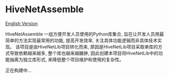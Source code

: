 # HiveNetAssemble

[English Version](README.md)

HiveNetAssemble 一组方便开发人员使用的Python库集合, 旨在让开发人员用最简单的方法实现最常用的功能, 提高开发效率, 关注具体功能逻辑而非具体技术实现。
该项目是由HiveNetLib项目转化而来, 原因是HiveNetLib项目采取单库的方式导致依赖越来越多, 整个库也越来越臃肿, 因此创建本项目将HiveNetLib中的功能抽离为独立库形式, 来降低整个项目维护和使用的复杂性。

正在构建中...